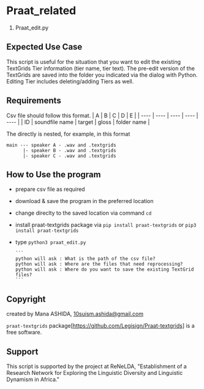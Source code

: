# Praat_related
1. Praat_edit.py


## Expected Use Case
This script is useful for the situation that you want to edit the existing TextGrids Tier information (tier name, tier text). The pre-edit version of the TextGrids are saved into the folder you indicated via the dialog with Python. Editing Tier includes deleting/adding Tiers as well. 


## Requirements
Csv file should follow this format.
|  A  |  B  |  C  |  D  |  E  |
| ---- | ---- | ---- | ---- | ---- | 
|  ID  |  soundfile name  |  target  |  gloss |  folder name |

The directly is nested, for example, in this format
```
main --- speaker A - .wav and .textgrids
      |- speaker B - .wav and .textgrids
      |- speaker C - .wav and .textgrids
```

## How to Use the program
- prepare csv file as required
- download & save the program in the preferred location
- change direclty to the saved location via command `cd`
- install praat-textgrids package via `pip install praat-textgrids` or `pip3 install praat-textgrids`
- type `python3 praat_edit.py`

      ```
      python will ask : What is the path of the csv file?
      python will ask : Where are the files that need reprocessing?
      python will ask : Where do you want to save the existing TextGrid files?
      ```
      
## Copyright
created by Mana ASHIDA, 10suism.ashida@gmail.com

`praat-textgrids` package[https://github.com/Legisign/Praat-textgrids] is a free software.

## Support
This script is supported by the project at ReNeLDA, "Establishment of a Research Network for Exploring the Linguistic Diversity and Linguistic Dynamism in Africa."
